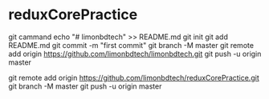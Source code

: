 # reduxCorePractice



git cammand
echo "# limonbdtech" >> README.md
git init
git add README.md
git commit -m "first commit"
git branch -M master
git remote add origin https://github.com/limonbdtech/limonbdtech.git
git push -u origin master


git remote add origin https://github.com/limonbdtech/reduxCorePractice.git
git branch -M master
git push -u origin master


